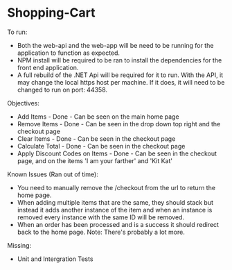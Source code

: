 # Shopping-Cart

To run:
 - Both the web-api and the web-app will be need to be running for the application to function as expected.
 - NPM install will be required to be ran to install the dependencies for the front end application.
 - A full rebuild of the .NET Api will be required for it to run. With the API, it may change the local https host per machine. If it does, it will need to be changed to run on port: 44358.
 
Objectives:
 - Add Items - Done - Can be seen on the main home page
 - Remove Items - Done - Can be seen in the drop down top right and the checkout page
 - Clear Items - Done - Can be seen in the checkout page
 - Calculate Total - Done - Can be seen in the checkout page
 - Apply Discount Codes on Items - Done - Can be seen in the checkout page, and on the items 'I am your farther' and 'Kit Kat'
 
Known Issues (Ran out of time):
 - You need to manually remove the /checkout from the url to return the home page.
 - When adding multiple items that are the same, they should stack but instead it adds another instance of the item and when an instance is removed every instance with the same ID will be removed. 
 - When an order has been processed and is a success it should redirect back to the home page. 
 Note: There's probably a lot more.
 
Missing:
- Unit and Intergration Tests
